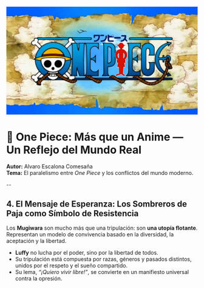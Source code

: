 ![Texto alternativo](one-piece-logo-sky-map-rnvhneblgsvsifsw.jpg)
# 🌊 One Piece: Más que un Anime — Un Reflejo del Mundo Real

**Autor:** Alvaro Escalona Comesaña  
**Tema:** El paralelismo entre *One Piece* y los conflictos del mundo moderno.  

-- 

## 4. El Mensaje de Esperanza: Los Sombreros de Paja como Símbolo de Resistencia

Los **Mugiwara** son mucho más que una tripulación: son **una utopía flotante**.  
Representan un modelo de convivencia basado en la diversidad, la aceptación y la libertad.

- **Luffy** no lucha por el poder, sino por la libertad de todos.  
- Su tripulación está compuesta por razas, géneros y pasados distintos, unidos por el respeto y el sueño compartido.  
- Su lema, *“¡Quiero vivir libre!”*, se convierte en un manifiesto universal contra la opresión.
